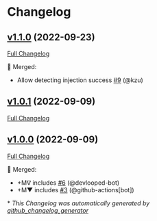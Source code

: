 # Changelog

## [v1.1.0](https://github.com/devlooped/Injector/tree/v1.1.0) (2022-09-23)

[Full Changelog](https://github.com/devlooped/Injector/compare/v1.0.1...v1.1.0)

:twisted_rightwards_arrows: Merged:

- Allow detecting injection success [\#9](https://github.com/devlooped/Injector/pull/9) (@kzu)

## [v1.0.1](https://github.com/devlooped/Injector/tree/v1.0.1) (2022-09-09)

[Full Changelog](https://github.com/devlooped/Injector/compare/v1.0.0...v1.0.1)

## [v1.0.0](https://github.com/devlooped/Injector/tree/v1.0.0) (2022-09-09)

[Full Changelog](https://github.com/devlooped/Injector/compare/def2f06c210ced05a2858626605e631254e74c5c...v1.0.0)

:twisted_rightwards_arrows: Merged:

- +Mᐁ includes [\#6](https://github.com/devlooped/Injector/pull/6) (@devlooped-bot)
- +M▼ includes [\#3](https://github.com/devlooped/Injector/pull/3) (@github-actions[bot])



\* *This Changelog was automatically generated by [github_changelog_generator](https://github.com/github-changelog-generator/github-changelog-generator)*
